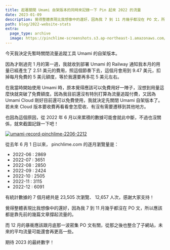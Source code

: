 ```yaml
---
title: 趁著關閉 Umami 自架版本的同時來記錄一下 Pin 起來 2022 的流量
date: 2023-01-09
description: 覺得整體表現比我想像中的還好，因為我 7 到 11 月幾乎都沒在 PO 文，所以應該都是靠先前的幾篇文章撐起流量的。
path: blog/2022-website-stats
extra:
  page_type: archive
  image: https://pinchlime-screenshots.s3.ap-northeast-1.amazonaws.com/umami-record-pinchlime-2206-2212_7z9h7t.webp
---
```


今天我決定先暫時關閉流量追蹤工具 Umami 的自架版本。

因為才剛過完 1 月的第一週，我就收到部署 Umami 的 Railway 通知我本月的用量已經產生了 2.51 美元的費用，照這個節奏下去，這個月會用到 9.47 美元，扣掉每月免費的 5 美元額度，等於我還要再多花 5 美元左右。

在我當時開始使用 Umami 時，原本覺得應該可以免費用好一陣子，沒想到用量這麼快就突破了免費額度。因為我目前還沒有特別打算為流量追蹤付費，又因為 Umami Cloud 剛好目前還可以免費使用，我就決定先關閉 Umami 自架版本了。若未來 Cloud 版本要收費再看看會怎麼收、有沒有需要遷移到其他地方。

也因為這個原因，從 2022 年 6 月以來累積的數據可能會就此中斷，不過也沒關係，就來截圖記錄一下吧！

<a href="https://pinchlime-screenshots.s3.ap-northeast-1.amazonaws.com/umami-record-pinchlime-2206-2212_7z9h7t.webp" data-fancybox data-caption="umami-record-pinchlime-2206-2212">
  <img src="https://pinchlime-screenshots.s3.ap-northeast-1.amazonaws.com/umami-record-pinchlime-2206-2212_7z9h7t.webp" loading="lazy" alt="umami-record-pinchlime-2206-2212" align="center" />
</a>


從去年 6 月 1 日以來， pinchlime.com 的逐月瀏覽量是：

- 2022-06 : 2869
- 2022-07 : 3651
- 2022-08 : 2850
- 2022-09 : 2424
- 2022-10 : 2505
- 2022-11 : 3115
- 2022-12 : 6091

有統計數據的 7 個月總共是 23,505 次瀏覽、 12,657 人次，感謝大家支持！


覺得整體表現比我想像中的還好，因為我 7 到 11 月幾乎都沒在 PO 文，所以應該都是靠先前的幾篇文章撐起流量的。

而 12 月的暴衝應該跟月底那一波密集 PO 文有關，從那之後也整合了子網站，未來的平均流量可能還會再更高一些。

期待 2023 的最終數字！
